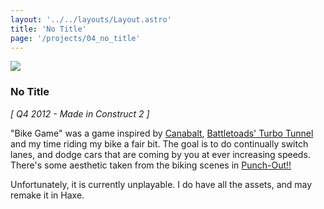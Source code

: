 ```yaml
---
layout: '../../layouts/Layout.astro'
title: 'No Title'
page: '/projects/04_no_title'
---
```


<img src="/images/projects/bike_game.png" />

### No Title

_[ Q4 2012 - Made in Construct 2 ]_

"Bike Game" was a game inspired by [Canabalt](https://canabalt.com/), [Battletoads' Turbo Tunnel](https://battletoads.fandom.com/wiki/Turbo_Tunnel)
and my time riding my bike a fair bit. The goal is to do continually switch lanes, and dodge cars that are coming by you at ever increasing speeds. There's some aesthetic taken from the biking scenes in
[Punch-Out!!](https://en.wikipedia.org/wiki/Punch-Out!!_(NES))

Unfortunately, it is currently unplayable. I do have all the assets, and may remake it in Haxe.
